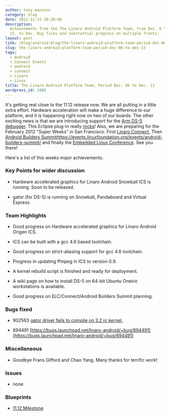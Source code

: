 ```yaml
---
author: tony.mansson
category: blog
date: 2011-12-15 10:28:00
description:
  Achievements from the The Linaro Android Platform Team, from Dec. 6 to
  13. to Dec. Bug fixes and substantial progress on multiple fronts.
layout: post
link: /blog/android-blog/the-linaro-android-platform-team-period-dec-06-to-dec-13/
slug: the-linaro-android-platform-team-period-dec-06-to-dec-13
tags:
  - Android
  - Connect Events
  - android
  - connect
  - Linaro
  - Linux
title: The Linaro Android Platform Team, Period Dec. 06 to Dec. 13
wordpress_id: 1068
---
```


It's getting real close to the 11.12 release now. We are all putting in a little extra effort. Hardware acceleration will make a huge difference to our platform, and it is happening right now on two of our boards. The other exciting news is that we are introducing support for the [Arm DS-5 debugger](https://developer.arm.com/tools-and-software/embedded/legacy-tools/ds-5-development-studio/downloads). This Eclipse plug-in really [rocks](https://wiki-archive.linaro.org/Platform/DevPlatform/DS5)! Also, we are preparing for the February 2012 "Super Weeks" in San Francisco. First [Linaro Connect](https://connect.linaro.org/), Then [Android Builders Summit]()https://events.linuxfoundation.org/events/android-builders-summit/ and finally the [Embedded Linux Conference](https://events.linuxfoundation.org/). See you there!

Here's a list of this weeks major achievements.

### Key Points for wider discussion

- Hardware accelerated graphics for Linaro Android Snowball ICS is running. Soon to be released.

- gator (for DS-5) is running on Snowball, Pandaboard and Virtual Express.

### Team Highlights

- Good progress on Hardware accelerated graphics for Linaro Android Origen ICS.

- ICS can be built with a gcc 4.6 based toolchain.

- Good progress on strict-aliasing support for gcc 4.6 toolchain.

- Progress in updating ffmpeg in ICS to version 0.9.

- A kernel rebuild script is finished and ready for deployment.

- A wiki page on how to install DS-5 on 64-bit Ubuntu Oneiric workstations is available.

- Good progress on ELC/Connect/Android Builders Summit planning.

### Bugs fixed

- 902563 [gator driver fails to compile on 3.2 rc kernel.](https://bugs.launchpad.net/linaro-android/+bug/902563)

- 894491 [https://bugs.launchpad.net/linaro-android/+bug/894491](https://bugs.launchpad.net/linaro-android/+bug/894491)

### Miscellaneous

- Goodbye Frans Gifford and Chao Yang. Many thanks for terrific work!

### Issues

- none

### Blueprints

- [11.12 Milestone](https://launchpad.net/linaro-android/+milestone/11.12)

